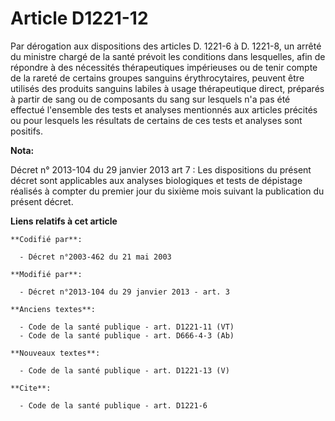 # Article D1221-12

Par dérogation aux dispositions des articles D. 1221-6 à D. 1221-8, un arrêté du ministre chargé de la santé prévoit les
conditions dans lesquelles, afin de répondre à des nécessités thérapeutiques impérieuses ou de tenir compte de la rareté de
certains groupes sanguins érythrocytaires, peuvent être utilisés des produits sanguins labiles à usage thérapeutique direct,
préparés à partir de sang ou de composants du sang sur lesquels n'a pas été effectué l'ensemble des tests et analyses
mentionnés aux articles précités ou pour lesquels les résultats de certains de ces tests et analyses sont positifs.

**Nota:**

Décret n° 2013-104 du 29 janvier 2013 art 7 : Les dispositions du  présent décret sont applicables aux analyses biologiques
et tests de  dépistage réalisés à compter du premier jour du sixième mois suivant la  publication du présent décret.

**Liens relatifs à cet article**

	**Codifié par**:

	  - Décret n°2003-462 du 21 mai 2003

	**Modifié par**:

	  - Décret n°2013-104 du 29 janvier 2013 - art. 3

	**Anciens textes**:

	  - Code de la santé publique - art. D1221-11 (VT)
	  - Code de la santé publique - art. D666-4-3 (Ab)

	**Nouveaux textes**:

	  - Code de la santé publique - art. D1221-13 (V)

	**Cite**:

	  - Code de la santé publique - art. D1221-6
